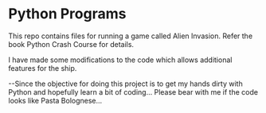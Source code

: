 # Python Programs

This repo contains files for running a game called Alien Invasion. Refer the book Python Crash Course for details.

I have made some modifications to the code which allows additional features for the ship.

--Since the objective for doing this project is to get my hands dirty with Python and hopefully learn a bit of coding... Please bear with me if the code looks like Pasta Bolognese...

